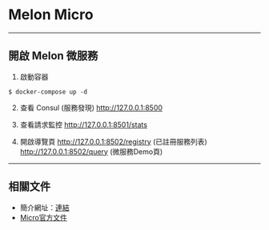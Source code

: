 # Melon Micro

---

## 開啟 Melon 微服務

1. 啟動容器
```shell
$ docker-compose up -d
```

2. 查看 Consul (服務發現)
http://127.0.0.1:8500

3. 查看請求監控
http://127.0.0.1:8501/stats

4. 開啟導覽頁
http://127.0.0.1:8502/registry (已註冊服務列表)
http://127.0.0.1:8502/query (微服務Demo頁)


---

## 相關文件

- 簡介網址：[連結](https://hackmd.io/MwFgbAhgZgjFBMBaEAGEATZ8CsVEQGMoVExsQB2SqAUwQmyA?both#2-%E8%A6%81%E7%AB%99%E5%9C%A8%E5%B7%A8%E4%BA%BA%E7%9A%84%E8%82%A9%E8%86%80%E4%B8%8A-go-micro)
- [Micro官方文件](https://micro.mu/docs)
